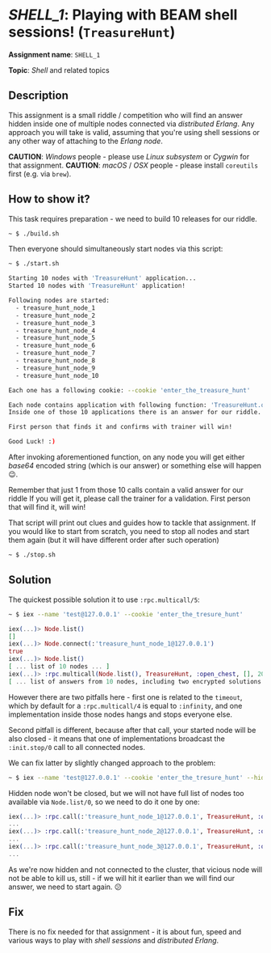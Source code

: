 # *SHELL_1*: Playing with BEAM shell sessions! (`TreasureHunt`)

**Assignment name**: `SHELL_1`

**Topic**: *Shell* and related topics

## Description

This assignment is a small riddle / competition who will find an answer hidden inside one of multiple nodes connected via *distributed Erlang*. Any approach you will take is valid, assuming that you're using shell sessions or any other way of attaching to the *Erlang node*.

**CAUTION**: *Windows* people - please use *Linux subsystem* or *Cygwin* for that assignment.
**CAUTION**: *macOS* / *OSX* people - please install `coreutils` first (e.g. via `brew`).

## How to show it?

This task requires preparation - we need to build 10 releases for our riddle.

```bash
~ $ ./build.sh
```

Then everyone should simultaneously start nodes via this script:

```bash
~ $ ./start.sh

Starting 10 nodes with 'TreasureHunt' application...
Started 10 nodes with 'TreasureHunt' application!

Following nodes are started:
  - treasure_hunt_node_1
  - treasure_hunt_node_2
  - treasure_hunt_node_3
  - treasure_hunt_node_4
  - treasure_hunt_node_5
  - treasure_hunt_node_6
  - treasure_hunt_node_7
  - treasure_hunt_node_8
  - treasure_hunt_node_9
  - treasure_hunt_node_10

Each one has a following cookie: --cookie 'enter_the_treasure_hunt'

Each node contains application with following function: 'TreasureHunt.open_chest/0'.
Inside one of those 10 applications there is an answer for our riddle.

First person that finds it and confirms with trainer will win!

Good Luck! :)
```

After invoking aforementioned function, on any node you will get either *base64* encoded string (which is our answer) or something else will happen :wink:. 

Remember that just 1 from those 10 calls contain a valid answer for our riddle If you will get it, please call the trainer for a validation. First person that will find it, will win!

That script will print out clues and guides how to tackle that assignment. If you would like to start from scratch, you need to stop all nodes and start them again (but it will have different order after such operation)

```bash
~ $ ./stop.sh
```

## Solution

The quickest possible solution it to use `:rpc.multicall/5`:

```bash
~ $ iex --name 'test@127.0.0.1' --cookie 'enter_the_tresure_hunt'
```

```elixir
iex(...)> Node.list()
[]
iex(...)> Node.connect(:'treasure_hunt_node_1@127.0.0.1')
true
iex(...)> Node.list()
[ ... list of 10 nodes ... ]
iex(...)> :rpc.multicall(Node.list(), TreasureHunt, :open_chest, [], 2000)
[ ... list of answers from 10 nodes, including two encrypted solutions ... ]
```

However there are two pitfalls here - first one is related to the `timeout`, which by default for a `:rpc.multicall/4` is equal to `:infinity`, and one implementation inside those nodes hangs and stops everyone else. 

Second pitfall is different, because after that call, your started node will be also closed - it means that one of implementations broadcast the `:init.stop/0` call to all connected nodes.

We can fix latter by slightly changed approach to the problem:

```bash
~ $ iex --name 'test@127.0.0.1' --cookie 'enter_the_tresure_hunt' --hidden
```

Hidden node won't be closed, but we will not have full list of nodes too available via `Node.list/0`, so we need to do it one by one:

```elixir
iex(...)> :rpc.call(:'treasure_hunt_node_1@127.0.0.1', TreasureHunt, :open_chest, [], 2000)
...
iex(...)> :rpc.call(:'treasure_hunt_node_2@127.0.0.1', TreasureHunt, :open_chest, [], 2000)
...
iex(...)> :rpc.call(:'treasure_hunt_node_3@127.0.0.1', TreasureHunt, :open_chest, [], 2000)
...
```

As we're now hidden and not connected to the cluster, that vicious node will not be able to kill us, still - if we will hit it earlier than we will find our answer, we need to start again. :confused:

## Fix

There is no fix needed for that assignment - it is about fun, speed and various ways to play with *shell sessions* and *distributed Erlang*.